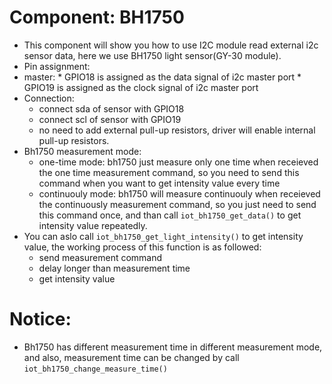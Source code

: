 # Component: BH1750

* This component will show you how to use I2C module read external i2c sensor data, here we use BH1750 light sensor(GY-30 module).
* Pin assignment:
 * master:
        * GPIO18 is assigned as the data signal of i2c master port
        * GPIO19 is assigned as the clock signal of i2c master port
* Connection:
    * connect sda of sensor with GPIO18  
    * connect scl of sensor with GPIO19
    * no need to add external pull-up resistors, driver will enable internal pull-up resistors.
* Bh1750 measurement mode:
    * one-time mode: bh1750 just measure only one time when receieved the one time measurement command, so you need to send this command when you want to get intensity value every time
    * continuouly mode: bh1750 will measure continuouly when receieved the continuously measurement command, so you just need to send this command once, and than call `iot_bh1750_get_data()` to get intensity value repeatedly.
* You can aslo call `iot_bh1750_get_light_intensity()` to get intensity value, the working process of this function is as followed:
    * send measurement command
    * delay longer than measurement time
    * get intensity value
# Notice:
* Bh1750 has different measurement time in different measurement mode, and also, measurement time can be changed by call `iot_bh1750_change_measure_time()`